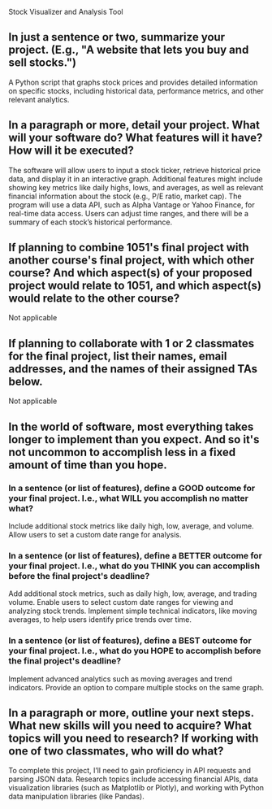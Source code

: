 

Stock Visualizer and Analysis Tool


## In just a sentence or two, summarize your project. (E.g., "A website that lets you buy and sell stocks.")

A Python script that graphs stock prices and provides detailed information on specific stocks, including historical data, performance metrics, and other relevant analytics.

## In a paragraph or more, detail your project. What will your software do? What features will it have? How will it be executed?
The software will allow users to input a stock ticker, retrieve historical price data, and display it in an interactive graph. Additional features might include showing key metrics like daily highs, lows, and averages, as well as relevant financial information about the stock (e.g., P/E ratio, market cap). The program will use a data API, such as Alpha Vantage or Yahoo Finance, for real-time data access. Users can adjust time ranges, and there will be a summary of each stock’s historical performance.



## If planning to combine 1051's final project with another course's final project, with which other course? And which aspect(s) of your proposed project would relate to 1051, and which aspect(s) would relate to the other course?
Not applicable



## If planning to collaborate with 1 or 2 classmates for the final project, list their names, email addresses, and the names of their assigned TAs below.
Not applicable



## In the world of software, most everything takes longer to implement than you expect. And so it's not uncommon to accomplish less in a fixed amount of time than you hope.

### In a sentence (or list of features), define a GOOD outcome for your final project. I.e., what WILL you accomplish no matter what?
Include additional stock metrics like daily high, low, average, and volume. Allow users to set a custom date range for analysis.


### In a sentence (or list of features), define a BETTER outcome for your final project. I.e., what do you THINK you can accomplish before the final project's deadline?
Add additional stock metrics, such as daily high, low, average, and trading volume. Enable users to select custom date ranges for viewing and analyzing stock trends. Implement simple technical indicators, like moving averages, to help users identify price trends over time.




### In a sentence (or list of features), define a BEST outcome for your final project. I.e., what do you HOPE to accomplish before the final project's deadline?
 Implement advanced analytics such as moving averages and trend indicators. Provide an option to compare multiple stocks on the same graph.




## In a paragraph or more, outline your next steps. What new skills will you need to acquire? What topics will you need to research? If working with one of two classmates, who will do what?


To complete this project, I’ll need to gain proficiency in API requests and parsing JSON data. Research topics include accessing financial APIs, data visualization libraries (such as Matplotlib or Plotly), and working with Python data manipulation libraries (like Pandas).
